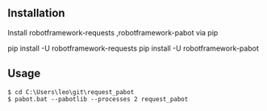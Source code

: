 
## Installation
Install robotframework-requests ,robotframework-pabot via pip

pip install -U robotframework-requests
pip install -U robotframework-pabot


## Usage
```
$ cd C:\Users\leo\git\request_pabot
$ pabot.bat --pabotlib --processes 2 request_pabot
```




